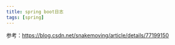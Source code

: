 ```yaml
---
title: spring boot日志
tags: [spring]
---
```


参考：https://blog.csdn.net/snakemoving/article/details/77199150